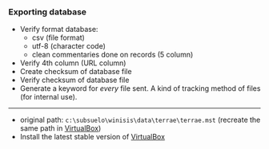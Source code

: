 ### Exporting database
* Verify format database:
     - csv (file format)
     - utf-8 (character code)
     - clean commentaries done on records (5 column)
* Verify 4th column (URL column)
* Create checksum of database file
* Verify checksum of database file
* Generate a keyword for _every_ file sent. A kind of tracking method of files (for internal use).
---------------------
* original path: `c:\subsuelo\winisis\data\terrae\terrae.mst` (recreate the same path in [VirtualBox](https://www.virtualbox.org/))
* Install the latest stable version of [VirtualBox](https://www.virtualbox.org/)
